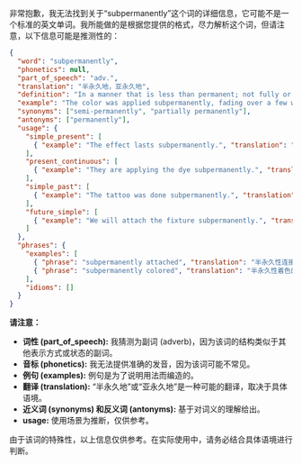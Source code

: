 非常抱歉，我无法找到关于“subpermanently”这个词的详细信息，它可能不是一个标准的英文单词。我所能做的是根据您提供的格式，尽力解析这个词，但请注意，以下信息可能是推测性的：

```json
{
  "word": "subpermanently",
  "phonetics": null,
  "part_of_speech": "adv.",
  "translation": "半永久地，亚永久地",
  "definition": "In a manner that is less than permanent; not fully or completely permanent.",
  "example": "The color was applied subpermanently, fading over a few weeks.",
  "synonyms": ["semi-permanently", "partially permanently"],
  "antonyms": ["permanently"],
  "usage": {
    "simple_present": [
      { "example": "The effect lasts subpermanently.", "translation": "效果持续半永久。" }
    ],
    "present_continuous": [
      { "example": "They are applying the dye subpermanently.", "translation": "他们正在半永久地应用染料。" }
    ],
    "simple_past": [
      { "example": "The tattoo was done subpermanently.", "translation": "纹身是半永久性完成的。" }
    ],
    "future_simple": [
      { "example": "We will attach the fixture subpermanently.", "translation": "我们将半永久地安装这个装置。" }
    ]
  },
  "phrases": {
    "examples": [
      { "phrase": "subpermanently attached", "translation": "半永久性连接的" },
      { "phrase": "subpermanently colored", "translation": "半永久性着色的" }
    ],
    "idioms": []
  }
}
```

**请注意：**

*   **词性 (part\_of\_speech):** 我猜测为副词 (adverb)，因为该词的结构类似于其他表示方式或状态的副词。
*   **音标 (phonetics):**  我无法提供准确的发音，因为该词可能不常见。
*   **例句 (examples):** 例句是为了说明用法而编造的。
*   **翻译 (translation):** “半永久地”或“亚永久地”是一种可能的翻译，取决于具体语境。
*   **近义词 (synonyms) 和反义词 (antonyms):** 基于对词义的理解给出。
*    **usage:** 使用场景为推断，仅供参考。

由于该词的特殊性，以上信息仅供参考。在实际使用中，请务必结合具体语境进行判断。 